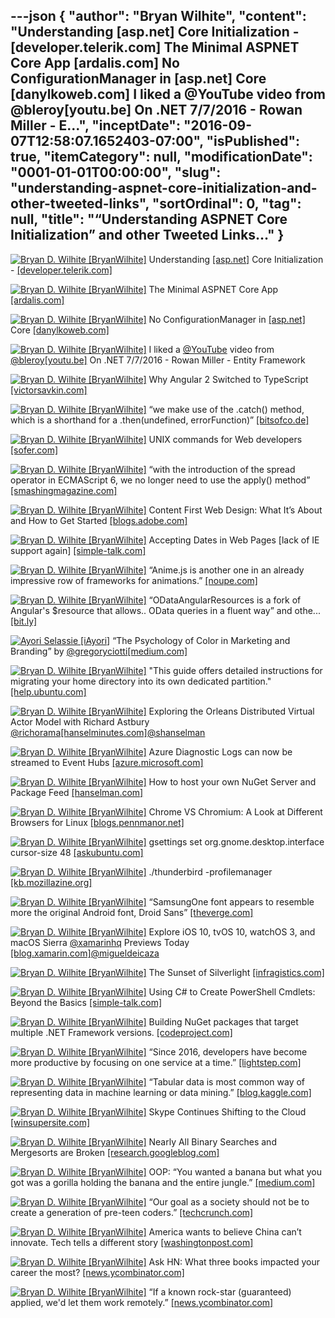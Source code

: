 ---json
{
  "author": "Bryan Wilhite",
  "content": "Understanding [asp.net] Core Initialization - [developer.telerik.com] The Minimal ASPNET Core App [ardalis.com] No ConfigurationManager in [asp.net] Core [danylkoweb.com] I liked a @YouTube video from @bleroy[youtu.be] On .NET 7/7/2016 - Rowan Miller - E...",
  "inceptDate": "2016-09-07T12:58:07.1652403-07:00",
  "isPublished": true,
  "itemCategory": null,
  "modificationDate": "0001-01-01T00:00:00",
  "slug": "understanding-aspnet-core-initialization-and-other-tweeted-links",
  "sortOrdinal": 0,
  "tag": null,
  "title": "“Understanding ASPNET Core Initialization” and other Tweeted Links…"
}
---

[<img alt="Bryan D. Wilhite [BryanWilhite]" src="https://songhay.blob.core.windows.net/shared-social-twitter/BryanWilhite.jpeg">](http://t.co/UNdqV0Z1zz "Bryan D. Wilhite [BryanWilhite]") Understanding [[asp.net]](http://ASP.NET) Core Initialization - [[developer.telerik.com]](http://developer.telerik.com/featured/understanding-asp-net-core-initialization/)

[<img alt="Bryan D. Wilhite [BryanWilhite]" src="https://songhay.blob.core.windows.net/shared-social-twitter/BryanWilhite.jpeg">](http://t.co/UNdqV0Z1zz "Bryan D. Wilhite [BryanWilhite]") The Minimal ASPNET Core App [[ardalis.com]](http://ardalis.com/the-minimal-aspnet-core-app)

[<img alt="Bryan D. Wilhite [BryanWilhite]" src="https://songhay.blob.core.windows.net/shared-social-twitter/BryanWilhite.jpeg">](http://t.co/UNdqV0Z1zz "Bryan D. Wilhite [BryanWilhite]") No ConfigurationManager in [[asp.net]](http://ASP.NET) Core [[danylkoweb.com]](http://www.danylkoweb.com/Blog/no-configurationmanager-in-aspnet-core-GC#.V5EewqhkALo.twitter)

[<img alt="Bryan D. Wilhite [BryanWilhite]" src="https://songhay.blob.core.windows.net/shared-social-twitter/BryanWilhite.jpeg">](http://t.co/UNdqV0Z1zz "Bryan D. Wilhite [BryanWilhite]") I liked a [@YouTube](http://twitter.com/YouTube) video from [@bleroy](http://twitter.com/bleroy)[[youtu.be]](http://youtu.be/8Sp7UMzJQD4?a) On .NET 7/7/2016 - Rowan Miller - Entity Framework 

[<img alt="Bryan D. Wilhite [BryanWilhite]" src="https://songhay.blob.core.windows.net/shared-social-twitter/BryanWilhite.jpeg">](http://t.co/UNdqV0Z1zz "Bryan D. Wilhite [BryanWilhite]") Why Angular 2 Switched to TypeScript [[victorsavkin.com]](http://victorsavkin.com/post/123555572351/writing-angular-2-in-typescript)

[<img alt="Bryan D. Wilhite [BryanWilhite]" src="https://songhay.blob.core.windows.net/shared-social-twitter/BryanWilhite.jpeg">](http://t.co/UNdqV0Z1zz "Bryan D. Wilhite [BryanWilhite]") “we make use of the .catch() method, which is a shorthand for a .then(undefined, errorFunction)” [[bitsofco.de]](https://bitsofco.de/javascript-promises-101/)

[<img alt="Bryan D. Wilhite [BryanWilhite]" src="https://songhay.blob.core.windows.net/shared-social-twitter/BryanWilhite.jpeg">](http://t.co/UNdqV0Z1zz "Bryan D. Wilhite [BryanWilhite]") UNIX commands for Web developers [[sofer.com]](http://www.sofer.com/research/unix.html)

[<img alt="Bryan D. Wilhite [BryanWilhite]" src="https://songhay.blob.core.windows.net/shared-social-twitter/BryanWilhite.jpeg">](http://t.co/UNdqV0Z1zz "Bryan D. Wilhite [BryanWilhite]") “with the introduction of the spread operator in ECMAScript 6, we no longer need to use the apply() method” [[smashingmagazine.com]](https://www.smashingmagazine.com/2016/07/how-to-use-arguments-and-parameters-in-ecmascript-6/?utm_source=javascriptweekly&utm_medium=email)

[<img alt="Bryan D. Wilhite [BryanWilhite]" src="https://songhay.blob.core.windows.net/shared-social-twitter/BryanWilhite.jpeg">](http://t.co/UNdqV0Z1zz "Bryan D. Wilhite [BryanWilhite]") Content First Web Design: What It’s About and How to Get Started [[blogs.adobe.com]](http://blogs.adobe.com/dreamweaver/2016/07/content-first-web-design-what-its-about-and-how-to-get-started.html)

[<img alt="Bryan D. Wilhite [BryanWilhite]" src="https://songhay.blob.core.windows.net/shared-social-twitter/BryanWilhite.jpeg">](http://t.co/UNdqV0Z1zz "Bryan D. Wilhite [BryanWilhite]") Accepting Dates in Web Pages [lack of IE support again] [[simple-talk.com]](https://www.simple-talk.com/dotnet/asp.net/accepting-dates-in-web-pages/)

[<img alt="Bryan D. Wilhite [BryanWilhite]" src="https://songhay.blob.core.windows.net/shared-social-twitter/BryanWilhite.jpeg">](http://t.co/UNdqV0Z1zz "Bryan D. Wilhite [BryanWilhite]") “Anime.js is another one in an already impressive row of frameworks for animations.” [[noupe.com]](http://www.noupe.com/development/javascript-jquery/anime-js-css-svg-98489.html)

[<img alt="Bryan D. Wilhite [BryanWilhite]" src="https://songhay.blob.core.windows.net/shared-social-twitter/BryanWilhite.jpeg">](http://t.co/UNdqV0Z1zz "Bryan D. Wilhite [BryanWilhite]") “ODataAngularResources is a fork of Angular's $resource that allows.. OData queries in a fluent way” and othe... [[bit.ly]](http://bit.ly/2ajGTwx)

[<img alt="Ayori Selassie [iAyori]" src="https://songhay.blob.core.windows.net/shared-social-twitter/iAyori.jpeg">](https://t.co/u3cm0aujQO "Ayori Selassie [iAyori]") “The Psychology of Color in Marketing and Branding” by [@gregoryciotti](http://twitter.com/gregoryciotti)[[medium.com]](https://medium.com/help-scout/the-psychology-of-color-in-marketing-and-branding-ebb2320a2b0#.qbicndlsa)

[<img alt="Bryan D. Wilhite [BryanWilhite]" src="https://songhay.blob.core.windows.net/shared-social-twitter/BryanWilhite.jpeg">](http://t.co/UNdqV0Z1zz "Bryan D. Wilhite [BryanWilhite]") "This guide offers detailed instructions for migrating your home directory into its own dedicated partition." [[help.ubuntu.com]](https://help.ubuntu.com/community/Partitioning/Home/Moving)

[<img alt="Bryan D. Wilhite [BryanWilhite]" src="https://songhay.blob.core.windows.net/shared-social-twitter/BryanWilhite.jpeg">](http://t.co/UNdqV0Z1zz "Bryan D. Wilhite [BryanWilhite]") Exploring the Orleans Distributed Virtual Actor Model with Richard Astbury [@richorama](http://twitter.com/richorama)[[hanselminutes.com]](http://hanselminutes.com/536/exploring-the-orleans-distributed-virtual-actor-model-with-richard-astbury)[@shanselman](http://twitter.com/shanselman)

[<img alt="Bryan D. Wilhite [BryanWilhite]" src="https://songhay.blob.core.windows.net/shared-social-twitter/BryanWilhite.jpeg">](http://t.co/UNdqV0Z1zz "Bryan D. Wilhite [BryanWilhite]") Azure Diagnostic Logs can now be streamed to Event Hubs [[azure.microsoft.com]](https://azure.microsoft.com/en-us/blog/diagnostic-logs-streaming-to-event-hubs/)

[<img alt="Bryan D. Wilhite [BryanWilhite]" src="https://songhay.blob.core.windows.net/shared-social-twitter/BryanWilhite.jpeg">](http://t.co/UNdqV0Z1zz "Bryan D. Wilhite [BryanWilhite]") How to host your own NuGet Server and Package Feed [[hanselman.com]](http://www.hanselman.com/blog/HowToHostYourOwnNuGetServerAndPackageFeed.aspx)

[<img alt="Bryan D. Wilhite [BryanWilhite]" src="https://songhay.blob.core.windows.net/shared-social-twitter/BryanWilhite.jpeg">](http://t.co/UNdqV0Z1zz "Bryan D. Wilhite [BryanWilhite]") Chrome VS Chromium: A Look at Different Browsers for Linux [[blogs.pennmanor.net]](http://blogs.pennmanor.net/1to1/2016/02/11/chrome-vs-chromium-a-look-at-different-browsers-for-linux/)

[<img alt="Bryan D. Wilhite [BryanWilhite]" src="https://songhay.blob.core.windows.net/shared-social-twitter/BryanWilhite.jpeg">](http://t.co/UNdqV0Z1zz "Bryan D. Wilhite [BryanWilhite]") gsettings set org.gnome.desktop.interface cursor-size 48 [[askubuntu.com]](http://askubuntu.com/questions/298842/how-do-i-obtain-and-install-larger-mouse-pointers-i-am-slightly-visually-impai)

[<img alt="Bryan D. Wilhite [BryanWilhite]" src="https://songhay.blob.core.windows.net/shared-social-twitter/BryanWilhite.jpeg">](http://t.co/UNdqV0Z1zz "Bryan D. Wilhite [BryanWilhite]") ./thunderbird -profilemanager [[kb.mozillazine.org]](http://kb.mozillazine.org/Profile_Manager)

[<img alt="Bryan D. Wilhite [BryanWilhite]" src="https://songhay.blob.core.windows.net/shared-social-twitter/BryanWilhite.jpeg">](http://t.co/UNdqV0Z1zz "Bryan D. Wilhite [BryanWilhite]") “SamsungOne font appears to resemble more the original Android font, Droid Sans” [[theverge.com]](http://www.theverge.com/circuitbreaker/2016/7/25/12270938/samsung-font-samsungone-android-roboto)

[<img alt="Bryan D. Wilhite [BryanWilhite]" src="https://songhay.blob.core.windows.net/shared-social-twitter/BryanWilhite.jpeg">](http://t.co/UNdqV0Z1zz "Bryan D. Wilhite [BryanWilhite]") Explore iOS 10, tvOS 10, watchOS 3, and macOS Sierra [@xamarinhq](http://twitter.com/xamarinhq) Previews Today [[blog.xamarin.com]](https://blog.xamarin.com/explore-ios-10-tvos-10-and-watchos-3-previews-today/)[@migueldeicaza](http://twitter.com/migueldeicaza)

[<img alt="Bryan D. Wilhite [BryanWilhite]" src="https://songhay.blob.core.windows.net/shared-social-twitter/BryanWilhite.jpeg">](http://t.co/UNdqV0Z1zz "Bryan D. Wilhite [BryanWilhite]") The Sunset of Silverlight [[infragistics.com]](http://www.infragistics.com/community/blogs/engineering/archive/2016/07/21/the-sunset-of-silverlight.aspx)

[<img alt="Bryan D. Wilhite [BryanWilhite]" src="https://songhay.blob.core.windows.net/shared-social-twitter/BryanWilhite.jpeg">](http://t.co/UNdqV0Z1zz "Bryan D. Wilhite [BryanWilhite]") Using C# to Create PowerShell Cmdlets: Beyond the Basics [[simple-talk.com]](https://www.simple-talk.com/dotnet/development/using-c-to-create-powershell-cmdlets-beyond-the-basics/)

[<img alt="Bryan D. Wilhite [BryanWilhite]" src="https://songhay.blob.core.windows.net/shared-social-twitter/BryanWilhite.jpeg">](http://t.co/UNdqV0Z1zz "Bryan D. Wilhite [BryanWilhite]") Building NuGet packages that target multiple .NET Framework versions. [[codeproject.com]](http://www.codeproject.com/Articles/1114286/NET-backward-compatibility-Part)

[<img alt="Bryan D. Wilhite [BryanWilhite]" src="https://songhay.blob.core.windows.net/shared-social-twitter/BryanWilhite.jpeg">](http://t.co/UNdqV0Z1zz "Bryan D. Wilhite [BryanWilhite]") “Since 2016, developers have become more productive by focusing on one service at a time.” [[lightstep.com]](http://lightstep.com/blog/the-end-of-microservices/)

[<img alt="Bryan D. Wilhite [BryanWilhite]" src="https://songhay.blob.core.windows.net/shared-social-twitter/BryanWilhite.jpeg">](http://t.co/UNdqV0Z1zz "Bryan D. Wilhite [BryanWilhite]") “Tabular data is most common way of representing data in machine learning or data mining.” [[blog.kaggle.com]](http://blog.kaggle.com/2016/07/21/approaching-almost-any-machine-learning-problem-abhishek-thakur/)

[<img alt="Bryan D. Wilhite [BryanWilhite]" src="https://songhay.blob.core.windows.net/shared-social-twitter/BryanWilhite.jpeg">](http://t.co/UNdqV0Z1zz "Bryan D. Wilhite [BryanWilhite]") Skype Continues Shifting to the Cloud [[winsupersite.com]](http://winsupersite.com/skype/skype-continues-shifting-cloud)

[<img alt="Bryan D. Wilhite [BryanWilhite]" src="https://songhay.blob.core.windows.net/shared-social-twitter/BryanWilhite.jpeg">](http://t.co/UNdqV0Z1zz "Bryan D. Wilhite [BryanWilhite]") Nearly All Binary Searches and Mergesorts are Broken [[research.googleblog.com]](https://research.googleblog.com/2006/06/extra-extra-read-all-about-it-nearly.html)

[<img alt="Bryan D. Wilhite [BryanWilhite]" src="https://songhay.blob.core.windows.net/shared-social-twitter/BryanWilhite.jpeg">](http://t.co/UNdqV0Z1zz "Bryan D. Wilhite [BryanWilhite]") OOP: “You wanted a banana but what you got was a gorilla holding the banana and the entire jungle.” [[medium.com]](https://medium.com/@cscalfani/goodbye-object-oriented-programming-a59cda4c0e53)

[<img alt="Bryan D. Wilhite [BryanWilhite]" src="https://songhay.blob.core.windows.net/shared-social-twitter/BryanWilhite.jpeg">](http://t.co/UNdqV0Z1zz "Bryan D. Wilhite [BryanWilhite]") “Our goal as a society should not be to create a generation of pre-teen coders.” [[techcrunch.com]](https://techcrunch.com/2016/07/22/dear-google-the-future-is-fewer-people-writing-code/)

[<img alt="Bryan D. Wilhite [BryanWilhite]" src="https://songhay.blob.core.windows.net/shared-social-twitter/BryanWilhite.jpeg">](http://t.co/UNdqV0Z1zz "Bryan D. Wilhite [BryanWilhite]") America wants to believe China can’t innovate. Tech tells a different story [[washingtonpost.com]](https://www.washingtonpost.com/world/asia_pacific/america-wants-to-believe-china-cant-innovate-tech-tells-a-different-story/2016/07/19/c17cbea9-6ee6-479c-81fa-54051df598c5_story.html)

[<img alt="Bryan D. Wilhite [BryanWilhite]" src="https://songhay.blob.core.windows.net/shared-social-twitter/BryanWilhite.jpeg">](http://t.co/UNdqV0Z1zz "Bryan D. Wilhite [BryanWilhite]") Ask HN: What three books impacted your career the most? [[news.ycombinator.com]](https://news.ycombinator.com/item?id=12142360)

[<img alt="Bryan D. Wilhite [BryanWilhite]" src="https://songhay.blob.core.windows.net/shared-social-twitter/BryanWilhite.jpeg">](http://t.co/UNdqV0Z1zz "Bryan D. Wilhite [BryanWilhite]") “If a known rock-star (guaranteed) applied, we'd let them work remotely.” [[news.ycombinator.com]](https://news.ycombinator.com/item?id=12144790)
